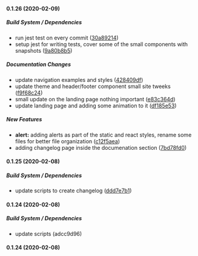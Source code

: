 #### 0.1.26 (2020-02-09)

##### Build System / Dependencies

*  run jest test on every commit ([30a89214](https://github.com/bdryanovski/space-forest/commit/30a8921466d204c9b59f1cea016fa0329ef99aff))
*  setup jest for writing tests, cover some of the small components with snapshots ([9a80b8b5](https://github.com/bdryanovski/space-forest/commit/9a80b8b5451b763855de332696e89352ec2ce891))

##### Documentation Changes

*  update navigation examples and styles ([428409df](https://github.com/bdryanovski/space-forest/commit/428409df5f76638a92162adba3fe19b020b94469))
*  update theme and header/footer component small site tweeks ([f9f68c24](https://github.com/bdryanovski/space-forest/commit/f9f68c24bd256eda2422ed176ab9ca8db6a481a9))
*  small update on the landing page nothing important ([e83c364d](https://github.com/bdryanovski/space-forest/commit/e83c364db5b1631503c81bcfd8c9e30b8c016cd2))
*  update landing page and adding some animation to it ([df185e53](https://github.com/bdryanovski/space-forest/commit/df185e5376086bf447072db5c36f7072aaa90844))

##### New Features

* **alert:**  adding alerts as part of the static and react styles, rename some files for better file organization ([c12f5aea](https://github.com/bdryanovski/space-forest/commit/c12f5aea440b5050690f78e26823a05b030ddbe7))
*  adding changelog page inside the documenation section ([7bd78fd0](https://github.com/bdryanovski/space-forest/commit/7bd78fd0017d005a63ddf3691fc0035a4912e6d6))

#### 0.1.25 (2020-02-08)

##### Build System / Dependencies

*  update scripts to create changelog ([ddd7e7b1](https://github.com/bdryanovski/space-forest/commit/ddd7e7b1bdcf647efb3cef5ac2e13d0ca9c3bf0c))

#### 0.1.24 (2020-02-08)

##### Build System / Dependencies

*  update scripts (adcc9d96)

#### 0.1.24 (2020-02-08)


